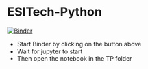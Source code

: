 # ESITech-Python

[![Binder](https://mybinder.org/badge.svg)](https://mybinder.org/v2/gh/pums974/ESITech-Python/master)

- Start Binder by clicking on the button above
- Wait for jupyter to start
- Then open the notebook in the TP folder
